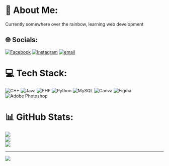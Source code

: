 # 💫 About Me:
Currently somewhere over the rainbow, learning web development


## 🌐 Socials:
[![Facebook](https://img.shields.io/badge/Facebook-%231877F2.svg?logo=Facebook&logoColor=white)](https://facebook.com/Jierumie) [![Instagram](https://img.shields.io/badge/Instagram-%23E4405F.svg?logo=Instagram&logoColor=white)](https://instagram.com/jierumie_) [![email](https://img.shields.io/badge/Email-D14836?logo=gmail&logoColor=white)](mailto:geromeemmanuel.param@cvsu.edu.ph) 

# 💻 Tech Stack:
![C++](https://img.shields.io/badge/c++-%2300599C.svg?style=for-the-badge&logo=c%2B%2B&logoColor=white) ![Java](https://img.shields.io/badge/java-%23ED8B00.svg?style=for-the-badge&logo=openjdk&logoColor=white) ![PHP](https://img.shields.io/badge/php-%23777BB4.svg?style=for-the-badge&logo=php&logoColor=white) ![Python](https://img.shields.io/badge/python-3670A0?style=for-the-badge&logo=python&logoColor=ffdd54) ![MySQL](https://img.shields.io/badge/mysql-4479A1.svg?style=for-the-badge&logo=mysql&logoColor=white) ![Canva](https://img.shields.io/badge/Canva-%2300C4CC.svg?style=for-the-badge&logo=Canva&logoColor=white) ![Figma](https://img.shields.io/badge/figma-%23F24E1E.svg?style=for-the-badge&logo=figma&logoColor=white) ![Adobe Photoshop](https://img.shields.io/badge/adobe%20photoshop-%2331A8FF.svg?style=for-the-badge&logo=adobe%20photoshop&logoColor=white)
# 📊 GitHub Stats:
![](https://github-readme-stats.vercel.app/api?username=Geromeeeeeee&theme=dark&hide_border=true&include_all_commits=true&count_private=true)<br/>
![](https://nirzak-streak-stats.vercel.app/?user=Geromeeeeeee&theme=dark&hide_border=true)<br/>
![](https://github-readme-stats.vercel.app/api/top-langs/?username=Geromeeeeeee&theme=dark&hide_border=true&include_all_commits=true&count_private=true&layout=compact)

---
[![](https://visitcount.itsvg.in/api?id=Geromeeeeeee&icon=0&color=0)](https://visitcount.itsvg.in)

<!-- Proudly created with GPRM ( https://gprm.itsvg.in ) -->
